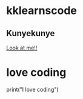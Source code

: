 # kklearnscode

## Kunyekunye

[Look at me!!](https://github.com/adam-p/markdown-here/wiki/Markdown-Cheatsheet)

# love coding

print("I love coding")
